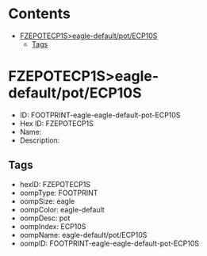 



Contents
========

* [FZEPOTECP1S>eagle-default/pot/ECP10S](#fzepotecp1seagle-defaultpotecp10s)
	* [Tags](#tags)

# FZEPOTECP1S>eagle-default/pot/ECP10S

- ID: FOOTPRINT-eagle-eagle-default-pot-ECP10S
- Hex ID: FZEPOTECP1S
- Name: 
- Description: 

## Tags

- hexID: FZEPOTECP1S
- oompType: FOOTPRINT
- oompSize: eagle
- oompColor: eagle-default
- oompDesc: pot
- oompIndex: ECP10S
- oompName: eagle-default/pot/ECP10S
- oompID: FOOTPRINT-eagle-eagle-default-pot-ECP10S
